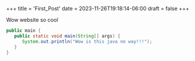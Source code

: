 +++
title = 'First_Post'
date = 2023-11-26T19:18:14-06:00
draft = false
+++

Wow website so cool

```java
public main {
   public static void main(String[] args) {
      System.out.println("Wow is this java no way!!!");
   }
}
```
